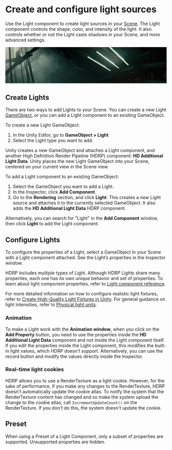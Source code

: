 # Create and configure light sources

Use the Light component to create light sources in your [Scene](https://docs.unity3d.com/Manual/CreatingScenes.html). The Light component controls the shape, color, and intensity of the light. It also controls whether or not the Light casts shadows in your Scene, and more advanced settings.

![](Images/HDRPFeatures-LightTypes.png)

## Create Lights

There are two ways to add Lights to your Scene. You can create a new Light [GameObject](https://docs.unity3d.com/Manual/class-GameObject.html), or you can add a Light component to an existing GameObject.

To create a new Light GameObject:

1. In the Unity Editor, go to **GameObject > Light**
2. Select the Light type you want to add.

Unity creates a new GameObject and attaches a Light component, and another High Definition Render Pipeline (HDRP) component: **HD Additional Light Data**. Unity places the new Light GameObject into your Scene, centered on your current view in the Scene view.

To add a Light component to an existing GameObject:

1. Select the GameObject you want to add a Light.
2.  In the Inspector, click **Add Component**.
3. Go to the **Rendering** section, and click **Light**. This creates a new Light source and attaches it to the currently selected GameObject. It also adds the **HD Additional Light Data** HDRP component.

Alternatively, you can search for "Light" in the **Add Component** window, then click **Light** to add the Light component.

## Configure Lights

To configure the properties of a Light, select a GameObject in your Scene with a Light component attached. See the Light’s properties in the Inspector window.

HDRP includes multiple types of Light. Although HDRP Lights share many properties, each one has its own unique behavior and set of properties. To learn about light component properties, refer to [Light component reference](reference-light-component.md).

For more detailed information on how to configure realistic light fixtures, refer to [Create High-Quality Light Fixtures in Unity](https://pydonzallaz.files.wordpress.com/2019/02/create-high-quality-light-fixtures-in-unity.pdf). For general guidance on light intensities, refer to [Physical light units](Physical-Light-Units.md#light-intensities).

### Animation

To make a Light work with the **Animation window**, when you click on the **Add Property** button, you need to use the properties inside the **HD Additional Light Data** component and not inside the Light component itself. If you edit the properties inside the Light component, this modifies the built-in light values, which HDRP doesn't support. Alternatively, you can use the record button and modify the values directly inside the Inspector.

### Real-time light cookies


HDRP allows you to use a RenderTexture as a light cookie. However, for the sake of performance, if you make any changes to the RenderTexture, HDRP doesn't automatically update the cookie atlas. To notify the system that the RenderTexture content has changed and so make the system upload the change to the cookie atlas, call `IncrementUpdateCount()` on the RenderTexture. If you don't do this, the system doesn't update the cookie.

## Preset
When using a Preset of a Light Component, only a subset of properties are supported. Unsupported properties are hidden.
